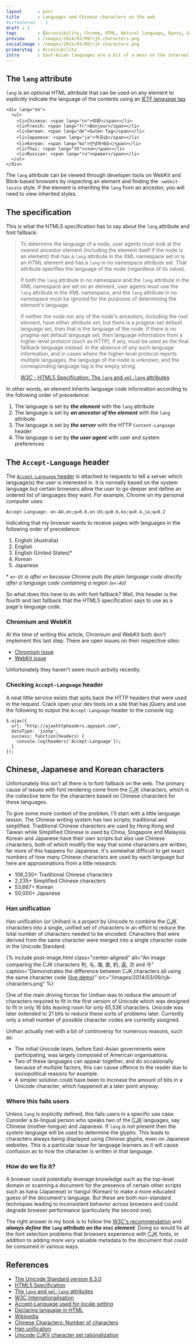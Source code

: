 ```yaml
---
layout      : post
title       : Languages and Chinese characters on the web
#isfeatured  : 1
draft : 1
tags        : [Accessibility, Chrome, HTML, Natural language, Opera, Safari, Unicode]
preview     : /images/2014/03/09/cjk-characters.png
socialimage : /images/2014/03/09/cjk-characters.png
primarytag  : Accessibility
intro       : East-Asian languages are a bit of a mess on the internet for a number of reasons, such as browser implementation, the presence of system fonts and web developers neglecting to address the issue on their side. This article dives deep into how languages work on the web and the problems that can occur.
---
```


## The `lang` attribute

`lang` is an optional HTML attribute that can be used on any element to *explicitly* indicate the language of the contents using an [IETF language tag][8].

<!--prettify lang=html-->
    <div lang="en">
      <ul>
        <li>Chinese: <span lang="cn">你好</span></li>
        <li>French: <span lang="fr">Bonjour</span></li>
        <li>German: <span lang="de">Guten Tag</span></li>
        <li>Japanese: <span lang="ja">今日は</span></li>
        <li>Korean: <span lang="ko">안녕하세요</span></li>
        <li>Thai: <span lang="th">สวัสดี</span></li>
        <li>Russian: <span lang="ru">привет</span></li>
      </ul>
    </div>

The `lang` attribute can be viewed through developer tools on WebKit and Blink-based browsers by inspecting an element and finding the `-webkit-locale` style. If the element is inheriting the `lang` from an ancestor, you will need to view inherited styles.



## The specification

This is what the HTML5 specification has to say about the `lang` attribute and font fallback:

> To determine the language of a node, user agents must look at the nearest ancestor element (including the element itself if the node is an element) that has a `lang` attribute in the XML namespace set or is an HTML element and has a `lang` in no namespace attribute set. That attribute specifies the language of the node (regardless of its value).
> 
> If both the `lang` attribute in no namespace and the `lang` attribute in the XML namespace are set on an element, user agents must use the `lang` attribute in the XML namespace, and the `lang` attribute in no namespace must be ignored for the purposes of determining the element's language.
> 
> If neither the node nor any of the node's ancestors, including the root element, have either attribute set, but there is a pragma-set default language set, then that is the language of the node. If there is no pragma-set default language set, then language information from a higher-level protocol (such as HTTP), if any, must be used as the final fallback language instead. In the absence of any such language information, and in cases where the higher-level protocol reports multiple languages, the language of the node is unknown, and the corresponding language tag is the empty string.
> 
> [<cite>W3C</cite> - HTML5 Specification: The `lang` and `xml:lang` attributes][1]

In other words, an element inherits language code information according to the following order of precedence:

1. The language is set by ***the element*** with the `lang` attribute
2. The language is set by ***an ancestor of the element*** with the `lang` attribute
3. The language is set by ***the server*** with the HTTP `Content-Language` header
4. The language is set by ***the user agent*** with user and system preferences



## The `Accept-Language` header

The [`Accept-Language` header][2] is attached to requests to tell a server which language(s) the user is interested in. It is normally based on the system language but certain browsers allow the user to go deeper and define an ordered list of languages they want. For example, Chrome on my personal computer uses:

    Accept-Language: en-AU,en;q=0.8,en-US;q=0.6,ko;q=0.4,ja;q=0.2

Indicating that my browser wants to receive pages with languages in the following order of precedence:

1. English (Australia)
2. English
3. English (United States)\*
4. Korean
5. Japanese

\* *`en-US` is after `en` because Chrome puts the plain language code directly after a language code containing a region (`en-AU`)*

So what does this have to do with font fallback? Well, this header is the fourth and last fallback that the HTML5 specification says to use as a page's language code.

### Chromium and WebKit

At the time of writing this article, Chromium and WebKit both don't implement this last step. There are open issues on their respective sites:

- [Chromium issue][3]
- [WebKit issue][4]

Unfortunately they haven't seem much activity recently.

### Checking `Accept-Language` header

A neat little service exists that spits back the HTTP headers that were used in the request. Crack open your dev tools on a site that has jQuery and use the following to output the `Accept-Language` header to the console log:

<!--prettify lang=js-->
    $.ajax({
      url: "http://ajaxhttpheaders.appspot.com",
      dataType: 'jsonp',
      success: function(headers) {
        console.log(headers['Accept-Language']);
      }
    });



## Chinese, Japanese and Korean characters 

Unfortunately this isn't all there is to font fallback on the web. The primary cause of issues with font rendering come from the <abbr title="Chinese Japanese Korean">CJK</abbr> characters, which is the collective term for the characters based on Chinese characters for these languages.

To give some more context of the problem, I'll start with a little language lesson. The Chinese writing system has two scripts; traditional and simplified. Traditional Chinese characters are used by Hong Kong and Taiwan while Simplified Chinese is used by China, Singapore and Malaysia. Korean and Japanese have their own scripts but also use Chinese characters, both of which modify the way that some characters are written, far more of this happens for Japanese. It's somewhat difficult to get exact numbers of how many Chinese characters are used by each language but here are approximations from a little research:

- 106,230+ Traditional Chinese characters
- 2,235+ Simplified Chinese characters
- 53,667+ Korean
- 50,000+ Japanese

### Han unification 

Han unification (or Unihan) is a project by Unicode to combine the <abbr title="Chinese Japanese Korean">CJK</abbr> characters into a single, unified set of characters in an effort to reduce the total number of characters needed to be encoded. Characters that were derived from the same character were merged into a single character code in the Unicode Standard.

{% include post-image.html class="center-aligned" alt="An image comparing the CJK characters 判, 与, 海, 直, 約, 返, 次 and 今" caption="Demonstrates the difference between CJK characters all using the same character code (<a href='http://codepen.io/Tyriar/pen/mqLkH'>live demo</a>)" src="/images/2014/03/09/cjk-characters.png" %}

One of the main driving forces for Unihan was to reduce the amount of characters required to fit in the first version of Unicode which was designed to fit in only 16 bits leaving room for only 65,536 characters. Unicode was later extended to 21 bits to reduce these sorts of problems later. Currently only a small number of possible character codes are currently assigned.

Unihan actually met with a bit of controversy for numerous reasons, such as:

- The initial Unicode team, before East-Asian governments were participating, was largely composed of American organisations.
- Two of these languages can appear together, and do occasionally because of multiple factors, this can cause offence to the reader due to sociopolitical reasons for example.
- A simpler solution could have been to increase the amount of bits in a Unicode character, which happened at a later point anyway.

### Where this fails users

Unless `lang` is explicitly defined, this fails users in a specific use case. Consider a bi-lingual person who speaks two of the <abbr title="Chinese Japanese Korean">CJK</abbr> languages, say Chinese (mother-tongue) and Japanese. If `lang` is not present then the system language will be used to determine the glyphs. This leads to characters always being displayed using *Chinese* glyphs, even on Japanese websites. This is a particular issue for language learners as it will cause confusion as to how the character is written in that language.

### How do we fix it?

A browser could potentially leverage knowledge such as the top-level domain or scanning a document for the presence of certain other scripts such as kana (Japanese) or hangul (Korean) to make a more educated guess of the document's language. But these are both non-standard techniques leading to inconsistent behavior across browsers and could degrade browser performance (particularly the second one).

The right answer in my book is to follow the [W3C's recommendation][5] and ***always define the `lang` attribute on the `html` element***. Doing so would fix all the font selection problems that browsers experience with <abbr title="Chinese Japanese Korean">CJK</abbr> fonts, in addition to adding more *very* valuable metadata to the document that could be consumed in various ways.



## References

* [The Unicode Standard version 6.3.0][6]
* [HTML5 Specification][10]
 * [The `lang` and `xml:lang` attributes][9]
* [W3C Internationalisation][11]
 * [Accept-Language used for locale setting][13]
 * [Declaring language in HTML][14]
* [Wikipedia][16]
 * [Chinese Characters: Number of characters][7]
 * [Han unification][15]
* [Unicode CJKV character set rationalization][12]

[1]: http://www.w3.org/TR/html5/dom.html#the-lang-and-xml:lang-attributes
[2]: https://www.w3.org/International/questions/qa-accept-lang-locales
[3]: http://crbug.com/179331
[4]: https://bugs.webkit.org/show_bug.cgi?id=93985
[5]: http://www.w3.org/International/questions/qa-html-language-declarations
[6]: http://www.unicode.org/versions/Unicode6.3.0/
[7]: http://en.wikipedia.org/wiki/Chinese_characters#Number_of_characters
[8]: http://tools.ietf.org/rfc/bcp/bcp47.txt
[9]: http://www.w3.org/TR/html5/dom.html#the-lang-and-xml:lang-attributes
[10]: http://www.w3.org/TR/html5
[11]: http://www.w3.org/International/
[12]: http://homepage.ntlworld.com/jonathan.deboynepollard/FGA/unicode-cjkv-character-set-rationalization.html
[13]: http://www.w3.org/International/questions/qa-accept-lang-locales
[14]: http://www.w3.org/International/questions/qa-html-language-declarations
[15]: http://en.wikipedia.org/wiki/Han_unification
[16]: http://en.wikipedia.org